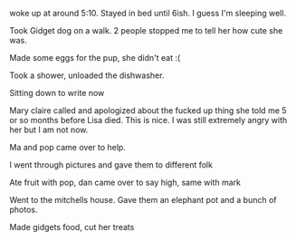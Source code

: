 woke up at around 5:10. Stayed in bed until 6ish. I guess I'm sleeping well. 

Took Gidget dog on a walk. 2 people stopped me to tell her how cute she was. 

Made some eggs for the pup, she didn't eat :(

Took a shower, unloaded the dishwasher. 

Sitting down to write now

Mary claire called and apologized about the fucked up thing she told me 5 or so months before Lisa died. This is nice. I was still extremely angry with her but I am not now.

Ma and pop came over to help. 

I went through pictures and gave them to different folk

Ate fruit with pop, dan came over to say high, same with mark

Went to the mitchells house. Gave them an elephant pot and a bunch of photos. 

Made gidgets food, cut her treats